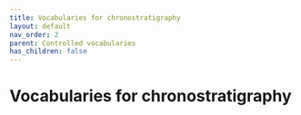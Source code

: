 ```yaml
---
title: Vocabularies for chronostratigraphy
layout: default
nav_order: 2
parent: Controlled vocabularies
has_children: false
---
```


# Vocabularies for chronostratigraphy

